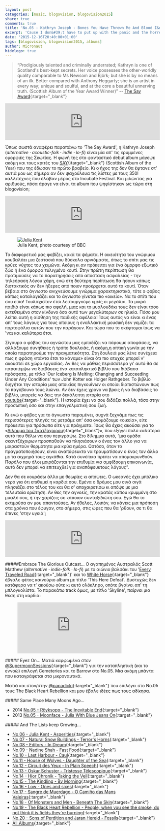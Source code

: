 ```yaml
---
layout: post
categories: [music, blogovision, blogovision2015]
share: true
comments: true
title: 'No.05 - Kathryn Joseph - Bones You Have Thrown Me And Blood I&#39;ve Spilled'
excerpt: 'Cause I don&#39;t have to put up with the panic and the horror and your majestic cruelty'
date: '2015-12-16T20:40:00+01:00'
tags: [blogovision, blogovision2015, albums]
author: Micronaut
hidelogo: true
---
```

>&ldquo;Prodigiously talented and criminally underrated; Kathryn is one of Scotland's best-kept secrets. Her voice possesses the other-worldly quality comparable to Ms Newsom and Björk; but she is by no means of an ilk. Better compared with Anthony Heggarty; she is an artist in every way; unique and soulful, and at the core a beautiful unnerving truth. (Scottish Album of the Year Award Winner)&rdquo; -- [The Say Award](http://www.sayaward.com/the-albums/kathryn-joseph-bones-you-have-thrown-me-and-blood-ive-spilled/){:target="_blank"}

<iframe style="border: 0; width: 100%; height: 120px;" src="https://bandcamp.com/EmbeddedPlayer/album=1334851473/size=large/bgcol=ffffff/linkcol=0687f5/tracklist=false/artwork=small/track=2054708669/transparent=true/" seamless><a href="http://kathrynjoseph.bandcamp.com/album/bones-you-have-thrown-me-and-blood-ive-spilled">bones you have thrown me and blood i&#39;ve spilled by kathryn joseph</a></iframe>

Όπως σωστά αναφέρει παραπάνω το 'The Say Award', η Kathryn Joseph (*alternative · acoustic-folk · indie · lo-fi*) είναι μία απ' τις κρυμμένες ομορφιές της Σκωτίας. Η φωνή της στο φανταστικό debut album μάγεψε ακόμη και τους κριτές του [SAY](http://www.sayaward.com/){:target="_blank"} (Scottish Album of the Year) που της έδωσαν το πρώτο βραβείο. Κι ο ήχος της δεν θα έφτανε στ' αυτιά μου ως σήμερα αν δεν ψαχούλευα τις λίστες με τους 350! καλλιτέχνες που έλαβαν μέρος στο Incubate Festival. Και μιλώντας για αριθμούς, πόσα άραγε να είναι τα album που ψηφίστηκαν ως τώρα στη blogovision;

<iframe style="border: 0; width: 100%; height: 120px;" src="https://bandcamp.com/EmbeddedPlayer/album=1334851473/size=large/bgcol=ffffff/linkcol=0687f5/tracklist=false/artwork=small/track=2040401050/transparent=true/" seamless><a href="http://kathrynjoseph.bandcamp.com/album/bones-you-have-thrown-me-and-blood-ive-spilled">bones you have thrown me and blood i&#39;ve spilled by kathryn joseph</a></iframe>

<figure class="center">
	<a href="http://ichef.bbci.co.uk/images/ic/976x549/p02l6hmh.jpg"><img src="http://ichef.bbci.co.uk/images/ic/976x549/p02l6hmh.jpg" alt="Julia Kent" /></a>
	<figcaption>Julia Kent, photo courtesy of BBC</figcaption>
</figure>

Το διαφορετικό μας φοβίζει, κακά τα ψέματα. Η οικειότητα του γνώριμου κουβαλάει μια ζεστασιά που δύσκολα αρνιόμαστε, όπως το σπίτι μας τις κρύες νύχτες του χειμώνα. Ακόμη κι αν πρόκειται για ένα όμορφο εξωτικό ζώο ή ένα όμορφα τυλιγμένο κουτί. Στην πρώτη περίπτωση θα προτιμούσες να το παρατηρήσεις από απόσταση ασφαλείας - την τηλεόραση λόγου χάρη, ενώ στη δεύτερη περίπτωση θα ήσουν κάπως διστακτικός αν δεν ήξερες από ποιον προέρχεται αυτό το κουτί. Όταν βέβαια στο άγνωστο ανιχνεύσουμε γνώριμα χαρακτηριστικά, τότε ο φόβος κάπως καταλαγιάζει και το άγνωστο γίνεται πιο «οικείο». Να το σπίτι που σου είπα! Τουλάχιστον έτσι λειτουργούμε εμείς οι μεγάλοι. Τα μικρά παιδιά είναι κάπως πιο αφελή, μιας και το μυαλουδάκι τους δεν είναι τόσο εκτεθειμένο στον κίνδυνο όσο αυτό των μεγαλύτερων σε ηλικία.  Πόσο μου λείπει αυτή η αίσθηση της παιδικής αφέλεια!  Ίσως αυτός να είναι κι ένας απ' τους λόγους για τους οποίους η εναλλακτική μουσική δεν γεμίζει τα πορτοφόλια αυτών που την παράγουν.  Και τώρα που το σκέφτομαι ίσως να 'ναι και καλύτερα έτσι. 

Σίγουρα ο φόβος του αγνώστου μας εμποδίζει να πάρουμε αποφάσεις, να αλλάξουμε συνήθειες ή τρόπο δουλειάς, ή ακόμη,η οπτική γωνία με την οποία παρατηρούμε την πραγματικότητα. Στη δουλειά μας λένε συνέχεια πως η  φράση «πάντα έτσι το κάναμε» είναι ότι πιο ατυχές μπορεί ν' ακουστεί σε χώρο εργασίας. Αν θες να μάθεις περισσότερα γι' αυτό θα σε παραπέμψω να διαβάσεις ένα καταπληκτικό βιβλίο που διάβασα πρόσφατα, με τίτλο 'Our Iceberg Is Melting: Changing and Succeeding Under Any Conditions' των John Kotter και  Holger Rathgeber. Το βιβλίο διηγήται την ιστορία μιας αποικίας πιγκουίνων οι οποίοι διαπιστώνουν πως το παγόβουνο τους λιώνει. Αν δεν έχεις χρόνο να βρεις ή να διαβάσεις το βιβλίο, μπορείς να δεις την δεκάλεπτη ιστορία στο [youtube](https://www.youtube.com/watch?v=_sunwvPrjjU){:target="_blank"}. Η ιστορία έχει να σου διδάξει πολλά, τόσο στην προσωπική όσο και στην επαγγελματική σου ζωή.

Κι ενώ ο φόβος για το άγνωστο παραμένει, συχνά ξεχνάμε πως τις περισσότερες πληγές τις μετράμε απ' όσα ονομάζουμε «οικεία», είτε πρόκειται για πρόσωπα είτε για πράγματα. Ίσως θα έχεις ακούσει για το «[Δίλημμα του Σκατζόχοιρου](https://el.wikipedia.org/wiki/%CE%94%CE%AF%CE%BB%CE%B7%CE%BC%CE%BC%CE%B1_%CF%84%CE%BF%CF%85_%CE%A3%CE%BA%CE%B1%CF%84%CE%B6%CF%8C%CF%87%CE%BF%CE%B9%CF%81%CE%BF%CF%85){:target="_blank"}», που εξηγεί πολύ καλύτερα αυτό που θέλω να σου περιγράψω. Στο δίλημμα αυτό, &ldquo;μια ομάδα σκαντζόχοιρων προσπαθούν να πλησιάσουν ο ένας τον άλλο για να μοιραστούν θερμότητα μια κρύα ημέρα. Ωστόσο, όταν το πραγματοποιήσουν, είναι αναπόφευκτο να τραυματίσουν ο ένας τον άλλο με τα αιχμηρά τους αγκάθια. Κατά συνέπεια πρέπει να απομακρυνθούν. Παρόλο που όλοι μοιράζονται την επιθυμία για αμφίδρομη επικοινωνία, αυτό δεν μπορεί να επιτευχθεί για αναπόφευκτους λόγους&rdquo;.

Δεν θα σε κουράσω άλλο με θεωρίες κι απόψεις. Ο ωκεανός έχει μπόλικο νερό για ότι επιθυμεί η καρδιά σου. Εμένα ο δρόμος μου σιγά σιγά πλησιάζει στο τέλος του και θα σ' αποχαιρετίσω κι απόψε με μια τελευταία ερώτηση. Αν θες την αγνοείς, την κρατάς κάπου κρυμμένη στο μυαλό σου, ή την χαρίζεις σε κάποιον συνταξιδιώτη σου. Εγώ θα το εκτιμούσα αν μου απαντούσες. Αν ήθελες, λοιπόν, να κάνεις μια πρόποση στα χρόνια που έφυγαν, στο σήμερα, στις ώρες που θα 'ρθουν, σε τι θα έπινες 'στην υγειά';
 
<iframe style="border: 0; width: 100%; height: 120px;" src="https://bandcamp.com/EmbeddedPlayer/album=1334851473/size=large/bgcol=ffffff/linkcol=0687f5/tracklist=false/artwork=small/track=775763118/transparent=true/" seamless><a href="http://kathrynjoseph.bandcamp.com/album/bones-you-have-thrown-me-and-blood-ive-spilled">bones you have thrown me and blood i&#39;ve spilled by kathryn joseph</a></iframe>

<div class="text-divider"></div>

#####Embrace The Glorious Outcast...
Ο αγαπημένος Αυστραλός Scott Matthew (*alternative · indie-folk · lo-fi*) με το αιώνιο βαλσάκι του '[Every Τraveled Road](https://www.youtube.com/watch?v=qZeiXa46ix0){:target="_blank"}' και το [White Horse](https://www.youtube.com/watch?v=qZeiXa46ix0){:target="_blank"} έβγαλε φέτος καινούριο album με τίτλο 'This Here Defeat'. Δυστυχώς δεν κατάφερα να τ' ακούσω ούτε κι αυτό ολόκληρο, οπότε βγαίνει απ' τη μπλογκολίστα. Το παρακάτω track όμως, με τίτλο 'Skyline', παίρνει μια θέση στη καρδιά:

<div class="invisible">
<figure class="center">
	<iframe width="80%" height="166" scrolling="no" frameborder="no" src="https://w.soundcloud.com/player/?url=https%3A//api.soundcloud.com/tracks/195670035&amp;color=ff5500&amp;auto_play=false&amp;hide_related=false&amp;show_comments=true&amp;show_user=true&amp;show_reposts=false">&nbsp;</iframe>
</figure>
</div>

<div class="text-divider"></div>

#####<i class="fa fa-hand-o-right"></i> Eyez Οn...
Ματιά καρφωμένα στον [@SupermoonSessions](http://supermoonsessions.tumblr.com/){:target="_blank"} για την καταπληκτική (και το εννοώ) επιλογή Cemeteries  και το Barrow στο Νο.05. Μια ακόμη μπάντα που καταγράφεται στα μικροναυτικά.

Ματιά και στον/στην [@papadicki](http://personalmusictrivia.blogspot.nl/2015/12/no5-black-heart-rebellion-people-when.html){:target="_blank"} που επιλέγει στο Νο.05 τους The Black Heart Rebellion και μου έβαλε ιδέες πως τους αδίκησα.

#####<i class="fa fa-hand-o-right"></i> Same Place Many Moons Ago...
* 2014 [No.05 - Röyksopp - The Inevitable End](/music/blogovision/blogovision2014/blogovision2014-no05/){:target="_blank"}
* 2013 [No.05 - Moonface - Julia With Blue Jeans On](/music/blogovision/blogovision2013/blogovision2013-no05/){:target="_blank"}

#####<i class="fa fa-hand-o-right"></i> And The Lists keep Growing...
* [No.06 - Julia Kent - Asperities](/music/blogovision/blogovision2015/blogovision2015-no06/){:target="_blank"}
* [No.07 - Natural Snow Buildings - Terror's Horns](/music/blogovision/blogovision2015/blogovision2015-no07/){:target="_blank"}
* [No.08 - Editors - In Dream](/music/blogovision/blogovision2015/blogovision2015-no08/){:target="_blank"}
* [No.09 - Nadine Shah - Fast Food](/music/blogovision/blogovision2015/blogovision2015-no09/){:target="_blank"}
* [No.10 - Last Harbour - Caul](/music/blogovision/blogovision2015/blogovision2015-no10/){:target="_blank"}
* [No.11 - House of Wolves - Daughter of the Sea](/music/blogovision/blogovision2015/blogovision2015-no11/){:target="_blank"}
* [No.12 - Circuit des Yeux - In Plain Speech](/music/blogovision/blogovision2015/blogovision2015-no12/){:target="_blank"}
* [No.13 - Oskar Schuster - Tristesse Télescopique](/music/blogovision/blogovision2015/blogovision2015-no13/){:target="_blank"}
* [No.14 - Hior Chronik - Taking the Veil](/music/blogovision/blogovision2015/blogovision2015-no14/){:target="_blank"}
* [No.15 - The Kindling - By Morning](/music/blogovision/blogovision2015/blogovision2015-no15/){:target="_blank"}
* [No.16 - Low - Ones and sixes](/music/blogovision/blogovision2015/blogovision2015-no16/){:target="_blank"}
* [No.17 - Sangre de Muerdago - O Camiño das Mans Valeiras](/music/blogovision/blogovision2015/blogovision2015-no17/){:target="_blank"}
* [No.18 - Of Monsters and Men - Beneath The Skin](/music/blogovision/blogovision2015/blogovision2015-no18/){:target="_blank"}
* [No.19 - The Black Heart Rebellion - People, when you see the smoke, do not think it is fields they're burning](/music/blogovision/blogovision2015/blogovision2015-no19/){:target="_blank"}
* [No.20 - Sons of Perdition and Jaran Hereid - Fossils](/music/blogovision/blogovision2015/blogovision2015-no20/){:target="_blank"}
* [All Albums](/music/new-albums-2015/){:target="_blank"}